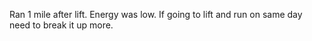 Ran 1 mile after lift. Energy was low. If going to lift and run on same day need to break it up more.